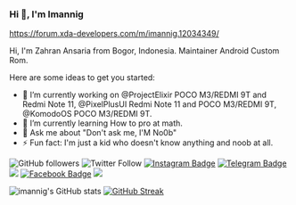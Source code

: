 ### Hi 👋, I'm Imannig
https://forum.xda-developers.com/m/imannig.12034349/

 Hi, I'm Zahran Ansaria from Bogor, Indonesia. Maintainer Android Custom Rom.

Here are some ideas to get you started:

- 🔭 I’m currently working on @ProjectElixir POCO M3/REDMI 9T and Redmi Note 11, @PixelPlusUI Redmi Note 11 and POCO M3/REDMI 9T, @KomodoOS POCO M3/REDMI 9T.
- 🌱 I’m currently learning How to pro at math.
- 💬 Ask me about "Don't ask me, I'M No0b"
- ⚡ Fun fact: I'm just a kid who doesn't know anything and noob at all.

<img alt="GitHub followers" src="https://img.shields.io/github/followers/imannig?style=social"> <img alt="Twitter Follow" src="https://img.shields.io/twitter/follow/imann_ig">    [![Instagram Badge](https://img.shields.io/badge/Instagram-%40imanniigg-ff69b4?logo=instagram)](https://instagram.com/imanniigg)
[![Telegram Badge](https://img.shields.io/badge/Telegram-%40imanniig-9cf?logo=telegram)](https://t.me/imanniig) ![](https://komarev.com/ghpvc/?username=imannig) [![Facebook Badge](https://img.shields.io/badge/Facebook-Zahran%20Ansaria-9cf?logo=facebook)](https://www.facebook.com/profile.php?id=100072471710595) [![](https://img.shields.io/badge/Discord-imannig%230881-9cf?logo=discord)](https://www.discordapp.com/users/967809301819326484)


![imannig's GitHub stats](https://github-readme-stats.vercel.app/api?username=imannig&show_icons=true&theme=tokyonight)
[![GitHub Streak](https://github-readme-streak-stats.herokuapp.com/?user=imannig&theme=tokyonight)](https://git.io/streak-stats)
